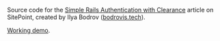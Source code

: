 Source code for the [Simple Rails Authentication with Clearance](http://www.sitepoint.com/simple-rails-authentication-with-clearance/) article on
SitePoint,
created by Ilya Bodrov ([bodrovis.tech](http://bodrovis.tech)).

[Working demo](https://sitepoint-clearance.herokuapp.com/).



